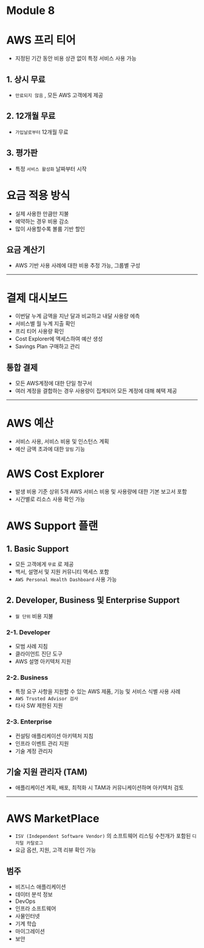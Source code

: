 # Module 8

# AWS 프리 티어

-   지정된 기간 동안 비용 상관 없이 특정 서비스 사용 가능

## 1. 상시 무료

-   `만료되지 않음` , 모든 AWS 고객에게 제공

## 2. 12개월 무료

-   `가입날로부터` 12개월 무료

## 3. 평가판

-   특정 `서비스 활성화` 날짜부터 시작

# 요금 적용 방식

-   실제 사용한 만큼만 지불
-   예약하는 경우 비용 감소
-   많이 사용할수록 볼륨 기반 할인

## 요금 계산기

-   AWS 기반 사용 사례에 대한 비용 추정 가능, 그룹별 구성

---

# 결제 대시보드

-   이번달 누계 금액을 지난 달과 비교하고 내달 사용량 에측
-   서비스별 월 누계 지출 확인
-   프리 티어 사용량 확인
-   Cost Explorer에 액세스하여 예산 생성
-   Savings Plan 구매하고 관리

## 통합 결제

-   모든 AWS계정에 대한 단일 청구서
-   여러 계정을 결합하는 경우 사용량이 집계되어 모든 계정에 대해 혜택 제공

---

# AWS 예산

-   서비스 사용, 서비스 비용 및 인스턴스 계획
-   예산 금액 초과에 대한 `알림` 기능

# AWS Cost Explorer

-   발생 비용 기준 상위 5개 AWS 서비스 비용 및 사용량에 대한 기본 보고서 포함
-   시간별로 리소스 사용 확인 가능

# AWS Support 플랜

## 1. Basic Support

-   모든 고객에게 `무료` 로 제공
-   백서, 설명서 및 지원 커뮤니티 액세스 포함
-   `AWS Personal Health Dashboard` 사용 가능

## 2. Developer, Business 및 Enterprise Support

-   `월 단위` 비용 지불

### 2-1. Developer

-   모범 사례 지침
-   클라이언트 진단 도구
-   AWS 설명 아키텍처 지원

### 2-2. Business

-   특정 요구 사항을 지원할 수 있는 AWS 제품, 기능 및 서비스 식별 사용 사례
-   `AWS Trusted Advisor 검사`
-   타사 SW 제한된 지원

### 2-3. Enterprise

-   컨설팅 애플리케이션 아키텍처 지침
-   인프라 이벤트 관리 지원
-   기술 계정 관리자

## 기술 지원 관리자 (TAM)

-   애플리케이션 계획, 배포, 최적화 시 TAM과 커뮤니케이션하며 아키텍처 검토

---

# AWS MarketPlace

-   `ISV (Independent Software Vendor)` 의 소프트웨어 리스팅 수천개가 포함된 `디지털 카탈로그`
-   요금 옵션, 지원, 고객 리뷰 확인 가능

## 범주

-   비즈니스 애플리케이션
-   데이터 분석 정보
-   DevOps
-   인프라 소프트웨어
-   사물인터넷
-   기계 학습
-   마이그레이션
-   보안